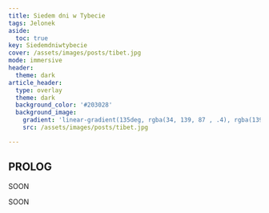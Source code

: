 ```yaml
---
title: Siedem dni w Tybecie
tags: Jelonek
aside:
  toc: true
key: Siedemdniwtybecie
cover: /assets/images/posts/tibet.jpg
mode: immersive
header:
  theme: dark
article_header:
  type: overlay
  theme: dark
  background_color: '#203028'
  background_image:
    gradient: 'linear-gradient(135deg, rgba(34, 139, 87 , .4), rgba(139, 34, 139, .4))'
    src: /assets/images/posts/tibet.jpg

---
```


## PROLOG

SOON 

<!--more-->

SOON